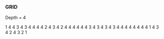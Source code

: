### GRID

Depth = 4

1
4 4
3 4 3
4 4 4 4
2 4 3 4 2
4 4 4 4 4 4
3 4 3 4 3 4 3
4 4 4 4 4 4 4 4
1 4 3 4 2 4 3 2 1
